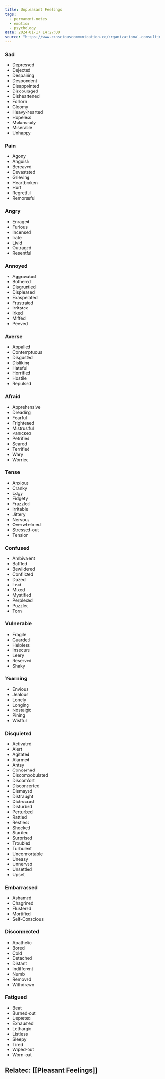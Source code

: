 ```yaml
---
title: Unpleasant Feelings
tags:
  - permanent-notes
  - emotion
  - psychology
date: 2024-01-17 14:27:00
source: "https://www.consciouscommunication.co/organizational-consulting/eq-basics-big-range/"
---
```


### Sad

- Depressed
- Dejected
- Despairing
- Despondent
- Disappointed
- Discouraged
- Disheartened
- Forlorn
- Gloomy
- Heavy-hearted
- Hopeless
- Melancholy
- Miserable
- Unhappy

### Pain

- Agony
- Anguish
- Bereaved
- Devastated
- Grieving
- Heartbroken
- Hurt
- Regretful
- Remorseful

### Angry

- Enraged
- Furious
- Incensed
- Irate
- Livid
- Outraged
- Resentful

### Annoyed

- Aggravated
- Bothered
- Disgruntled
- Displeased
- Exasperated
- Frustrated
- Irritated
- Irked
- Miffed
- Peeved

### Averse

- Appalled
- Contemptuous
- Disgusted
- Disliking
- Hateful
- Horrified
- Hostile
- Repulsed

### Afraid

- Apprehensive
- Dreading
- Fearful
- Frightened
- Mistrustful
- Panicked
- Petrified
- Scared
- Terrified
- Wary
- Worried

### Tense

- Anxious
- Cranky
- Edgy
- Fidgety
- Frazzled
- Irritable
- Jittery
- Nervous
- Overwhelmed
- Stressed-out
- Tension

### Confused

- Ambivalent
- Baffled
- Bewildered
- Conflicted
- Dazed
- Lost
- Mixed
- Mystified
- Perplexed
- Puzzled
- Torn

### Vulnerable

- Fragile
- Guarded
- Helpless
- Insecure
- Leery
- Reserved
- Shaky

### Yearning

- Envious
- Jealous
- Lonely
- Longing
- Nostalgic
- Pining
- Wistful

### Disquieted

- Activated
- Alert
- Agitated
- Alarmed
- Antsy
- Concerned
- Discombobulated
- Discomfort
- Disconcerted
- Dismayed
- Distraught
- Distressed
- Disturbed
- Perturbed
- Rattled
- Restless
- Shocked
- Startled
- Surprised
- Troubled
- Turbulent
- Uncomfortable
- Uneasy
- Unnerved
- Unsettled
- Upset

### Embarrassed

- Ashamed
- Chagrined
- Flustered
- Mortified
- Self-Conscious

### Disconnected

- Apathetic
- Bored
- Cold
- Detached
- Distant
- Indifferent
- Numb
- Removed
- Withdrawn

### Fatigued

- Beat
- Burned-out
- Depleted
- Exhausted
- Lethargic
- Listless
- Sleepy
- Tired
- Wiped-out
- Worn-out

## Related: [[Pleasant Feelings]]
